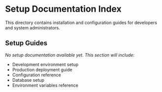 # Setup Documentation Index

This directory contains installation and configuration guides for developers and system administrators.

## Setup Guides

*No setup documentation available yet. This section will include:*
- Development environment setup
- Production deployment guide
- Configuration reference
- Database setup
- Environment variables reference 
